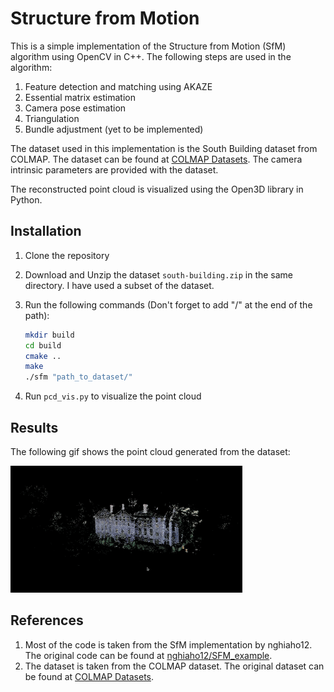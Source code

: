 # Structure from Motion

This is a simple implementation of the Structure from Motion (SfM) algorithm using OpenCV in C++. The following steps are used in the algorithm:

1. Feature detection and matching using AKAZE
2. Essential matrix estimation
3. Camera pose estimation
4. Triangulation
5. Bundle adjustment (yet to be implemented)

The dataset used in this implementation is the South Building dataset from COLMAP. The dataset can be found at [COLMAP Datasets](https://colmap.github.io/datasets.html).
The camera intrinsic parameters are provided with the dataset.

The reconstructed point cloud is visualized using the  Open3D library in Python. 

## Installation

1. Clone the repository
2. Download and Unzip the dataset `south-building.zip` in the same directory. I have used a subset of the dataset.
3. Run the following commands (Don't forget to add "/" at the end of the path): 

    ```sh
    mkdir build
    cd build
    cmake ..
    make
    ./sfm "path_to_dataset/"
    ```
  
4. Run `pcd_vis.py` to visualize the point cloud

## Results

The following gif shows the point cloud generated from the dataset:

![Point Cloud](sfm.gif)

## References

1. Most of the code is taken from the SfM implementation by nghiaho12. The original code can be found at [nghiaho12/SFM_example](https://github.com/nghiaho12/SFM_example/tree/master).
2. The dataset is taken from the COLMAP dataset. The original dataset can be found at [COLMAP Datasets](https://colmap.github.io/datasets.html).


